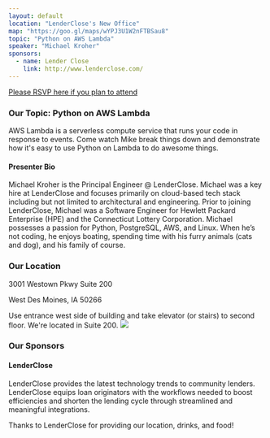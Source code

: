 ```yaml
---
layout: default
location: "LenderClose's New Office"
map: "https://goo.gl/maps/wYPJ3U1W2nFTBSau8"
topic: "Python on AWS Lambda"
speaker: "Michael Kroher"
sponsors:
  - name: Lender Close
    link: http://www.lenderclose.com/
---
```


[Please RSVP here if you plan to attend](https://www.eventbrite.com/e/february-2020-meeting-tickets-91665561161)

### Our Topic: Python on AWS Lambda
AWS Lambda is a serverless compute service that runs your code in response to events. Come watch Mike break things down and demonstrate how it's easy to use Python on Lambda to do awesome things.

#### Presenter Bio

Michael Kroher is the Principal Engineer @ LenderClose.  Michael was a key hire at LenderClose and focuses primarily on cloud-based tech stack including but not limited to architectural and engineering. Prior to joining LenderClose, Michael was a Software Engineer for Hewlett Packard Enterprise (HPE) and the Connecticut Lottery Corporation.  Michael possesses a passion for Python, PostgreSQL, AWS, and Linux. When he’s not coding, he enjoys boating, spending time with his furry animals (cats and dog), and his family of course.


### Our Location

3001 Westown Pkwy Suite 200

West Des Moines, IA 50266

Use entrance west side of building and take elevator (or stairs) to second floor. We're located in Suite 200.
<img src="static/img/lenderclose_location.png" />


### Our Sponsors

#### LenderClose

LenderClose provides the latest technology trends to community lenders. LenderClose equips loan originators with the workflows needed to boost efficiencies and shorten the lending cycle through streamlined and meaningful integrations.


Thanks to LenderClose for providing our location, drinks, and food!
